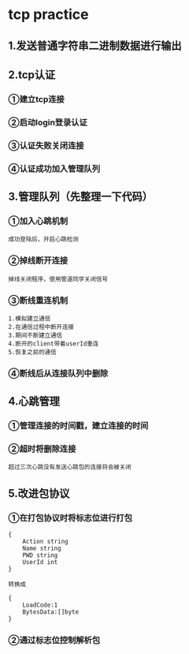 # tcp practice
## 1.发送普通字符串二进制数据进行输出

## 2.tcp认证
### ①建立tcp连接
### ②启动login登录认证
### ③认证失败关闭连接
### ④认证成功加入管理队列

## 3.管理队列（先整理一下代码） 
### ①加入心跳机制
```
成功登陆后，开启心跳检测
```
### ②掉线断开连接
```
掉线关闭程序，使用管道同学关闭信号
```
### ③断线重连机制
```
1.模拟建立通信
2.在通信过程中断开连接
3.期间不断建立通信
4.断开的client带着userId重连
5.恢复之前的通信
```
### ④断线后从连接队列中删除

## 4.心跳管理 
### ①管理连接的时间戳，建立连接的时间
### ②超时将删除连接
```
超过三次心跳没有发送心跳包的连接将会被关闭
```

## 5.改进包协议
### ①在打包协议时将标志位进行打包
```
{
	Action string
	Name string
	PWD string
	UserId int
}

转换成

{
    LoadCode:1
    BytesData:[]byte
}
```
### ②通过标志位控制解析包